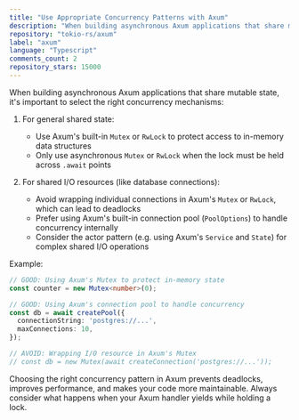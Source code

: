 ```yaml
---
title: "Use Appropriate Concurrency Patterns with Axum"
description: "When building asynchronous Axum applications that share mutable state, it's important to select the right concurrency mechanisms. Use Axum's built-in Mutex or RwLock for general shared state, prefer connection pools for shared I/O resources, and consider the actor pattern for complex shared operations."
repository: "tokio-rs/axum"
label: "axum"
language: "Typescript"
comments_count: 2
repository_stars: 15000
---
```


When building asynchronous Axum applications that share mutable state, it's important to select the right concurrency mechanisms:

1. For general shared state:
   - Use Axum's built-in `Mutex` or `RwLock` to protect access to in-memory data structures
   - Only use asynchronous `Mutex` or `RwLock` when the lock must be held across `.await` points

2. For shared I/O resources (like database connections):
   - Avoid wrapping individual connections in Axum's `Mutex` or `RwLock`, which can lead to deadlocks
   - Prefer using Axum's built-in connection pool (`PoolOptions`) to handle concurrency internally
   - Consider the actor pattern (e.g. using Axum's `Service` and `State`) for complex shared I/O operations

Example:
```typescript
// GOOD: Using Axum's Mutex to protect in-memory state
const counter = new Mutex<number>(0);

// GOOD: Using Axum's connection pool to handle concurrency
const db = await createPool({
  connectionString: 'postgres://...',
  maxConnections: 10,
});

// AVOID: Wrapping I/O resource in Axum's Mutex
// const db = new Mutex(await createConnection('postgres://...'));
```

Choosing the right concurrency pattern in Axum prevents deadlocks, improves performance, and makes your code more maintainable. Always consider what happens when your Axum handler yields while holding a lock.